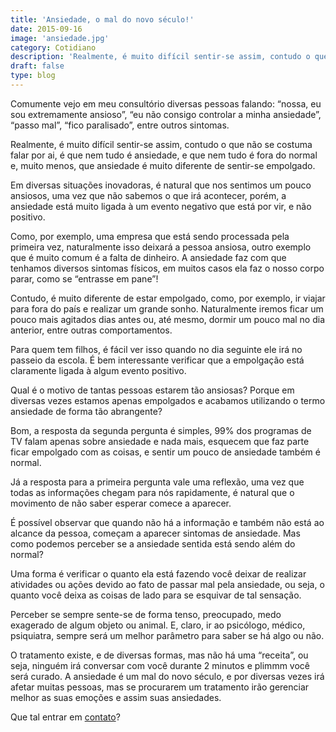 ```yaml
---
title: 'Ansiedade, o mal do novo século!'
date: 2015-09-16
image: 'ansiedade.jpg'
category: Cotidiano
description: 'Realmente, é muito difícil sentir-se assim, contudo o que não se costuma falar por ai, é que nem tudo é ansiedade, e que nem tudo é fora'
draft: false
type: blog
---
```


Comumente vejo em meu consultório diversas pessoas falando: “nossa, eu sou extremamente ansioso”, “eu não consigo controlar a minha ansiedade”, “passo mal”, “fico paralisado”, entre outros sintomas.

Realmente, é muito difícil sentir-se assim, contudo o que não se costuma falar por ai, é que nem tudo é ansiedade, e que nem tudo é fora do normal e, muito menos, que ansiedade é muito diferente de sentir-se empolgado.

Em diversas situações inovadoras, é natural que nos sentimos um pouco ansiosos, uma vez que não sabemos o que irá acontecer, porém, a ansiedade está muito ligada à um evento negativo que está por vir, e não positivo.

Como, por exemplo, uma empresa que está sendo processada pela primeira vez, naturalmente isso deixará a pessoa ansiosa, outro exemplo que é muito comum é a falta de dinheiro. A ansiedade faz com que tenhamos diversos sintomas físicos, em muitos casos ela faz o nosso corpo parar, como se “entrasse em pane”!

Contudo, é muito diferente de estar empolgado, como, por exemplo, ir viajar para fora do país e realizar um grande sonho. Naturalmente iremos ficar um pouco mais agitados dias antes ou, até mesmo, dormir um pouco mal no dia anterior, entre outras comportamentos.

Para quem tem filhos, é fácil ver isso quando no dia seguinte ele irá no passeio da escola. É bem interessante verificar que a empolgação está claramente ligada à algum evento positivo.

Qual é o motivo de tantas pessoas estarem tão ansiosas? Porque em diversas vezes estamos apenas empolgados e acabamos utilizando o termo ansiedade de forma tão abrangente?

Bom, a resposta da segunda pergunta é simples, 99% dos programas de TV falam apenas sobre ansiedade e nada mais, esquecem que faz parte ficar empolgado com as coisas, e sentir um pouco de ansiedade também é normal.

Já a resposta para a primeira pergunta vale uma reflexão, uma vez que todas as informações chegam para nós rapidamente, é natural que o movimento de não saber esperar comece a aparecer.

É possível observar que quando não há a informação e também não está ao alcance da pessoa, começam a aparecer sintomas de ansiedade. Mas como podemos perceber se a ansiedade sentida está sendo além do normal?

Uma forma é verificar o quanto ela está fazendo você deixar de realizar atividades ou ações devido ao fato de passar mal pela ansiedade, ou seja, o quanto você deixa as coisas de lado para se esquivar de tal sensação.

Perceber se sempre sente-se de forma tenso, preocupado, medo exagerado de algum objeto ou animal. E, claro, ir ao psicólogo, médico, psiquiatra, sempre será um melhor parâmetro para saber se há algo ou não.

O tratamento existe, e de diversas formas, mas não há uma “receita”, ou seja, ninguém irá conversar com você durante 2 minutos e plimmm você será curado. A ansiedade é um mal do novo século, e por diversas vezes irá afetar muitas pessoas, mas se procurarem um tratamento irão gerenciar melhor as suas emoções e assim suas ansiedades.

Que tal entrar em [contato](/contato/)?
